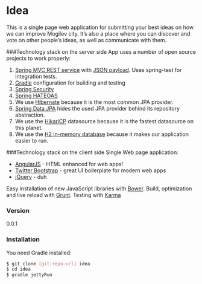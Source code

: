 # Idea

This is a single page web application for submitting your best ideas on how we can improve Mogilev city. It’s also a place where you can discover and vote on other people’s ideas, as well as communicate with them.


###Technology stack on the server side
App uses a number of open source projects to work properly:
1. [Spring MVC REST service](http://spring.io/guides/gs/rest-service/) with [JSON payload](https://github.com/FasterXML/jackson). Uses spring-test for integration tests.
2. [Gradle](http://gradle.org/) configuration for building and testing
3. [Spring Security](http://projects.spring.io/spring-security/)
4. [Spring HATEOAS](http://projects.spring.io/spring-hateoas/)
4. We use [Hibernate](http://hibernate.org/orm/) because it is the most common JPA provider.
4. [Spring Data JPA](http://projects.spring.io/spring-data-jpa/) hides the used JPA provider behind its repository abstraction.
5. We use the [HikariCP](https://github.com/brettwooldridge/HikariCP) datasource because it is the fastest datasource on this planet.
6. We use the [H2 in-memory database](http://www.h2database.com/html/main.html) because it makes our application easier to run.

###Technology stack on the client side
Single Web page application:
* [AngularJS](https://angularjs.org/) - HTML enhanced for web apps!
* [Twitter Bootstrap](http://twitter.github.com/bootstrap/) - great UI boilerplate for modern web apps
* [jQuery](http://jquery.com) - duh

Easy installation of new JavaScript libraries with [Bower](http://bower.io/).
Build, optimization and live reload with [Grunt](http://gruntjs.com/). Testing with [Karma](http://karma-runner.github.io/0.12/index.html)

### Version
0.0.1

### Installation

You need Gradle installed:

```sh
$ git clone [git-repo-url] idea
$ cd idea
$ gradle jettyRun
```
